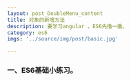 ```yaml
---
layout: post_DoubleMenu_content
title: 对象的新增方法
description: 要学习angular ，ES6先撸一撸。
category: es6
imgs: '../source/img/post/basic.jpg'

---
```

### 一、ES6基础小练习。








